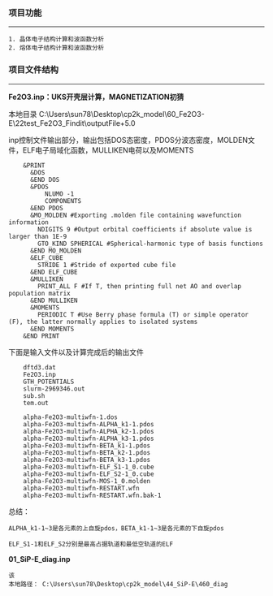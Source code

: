 ### 项目功能
---

```
1. 晶体电子结构计算和波函数分析
2. 熔体电子结构计算和波函数分析

```

### 项目文件结构
---

**Fe2O3.inp：UKS开壳层计算，MAGNETIZATION初猜**

本地目录  C:\Users\sun78\Desktop\cp2k_model\60_Fe2O3-E\22test_Fe2O3_Findit\outputFile+5.0

inp控制文件输出部分，输出包括DOS态密度，PDOS分波态密度，MOLDEN文件，ELF电子局域化函数，MULLIKEN电荷以及MOMENTS

```
    &PRINT
      &DOS
      &END DOS 
      &PDOS
          NLUMO -1
          COMPONENTS
      &END PDOS   
      &MO_MOLDEN #Exporting .molden file containing wavefunction information
        NDIGITS 9 #Output orbital coefficients if absolute value is larger than 1E-9
        GTO_KIND SPHERICAL #Spherical-harmonic type of basis functions
      &END MO_MOLDEN
      &ELF_CUBE
        STRIDE 1 #Stride of exported cube file
      &END ELF_CUBE
      &MULLIKEN
        PRINT_ALL F #If T, then printing full net AO and overlap population matrix
      &END MULLIKEN
      &MOMENTS
        PERIODIC T #Use Berry phase formula (T) or simple operator (F), the latter normally applies to isolated systems
      &END MOMENTS
    &END PRINT

```

下面是输入文件以及计算完成后的输出文件
```
    dftd3.dat
    Fe2O3.inp
    GTH_POTENTIALS
    slurm-2969346.out
    sub.sh
    tem.out

    alpha-Fe2O3-multiwfn-1.dos
    alpha-Fe2O3-multiwfn-ALPHA_k1-1.pdos
    alpha-Fe2O3-multiwfn-ALPHA_k2-1.pdos
    alpha-Fe2O3-multiwfn-ALPHA_k3-1.pdos
    alpha-Fe2O3-multiwfn-BETA_k1-1.pdos
    alpha-Fe2O3-multiwfn-BETA_k2-1.pdos
    alpha-Fe2O3-multiwfn-BETA_k3-1.pdos
    alpha-Fe2O3-multiwfn-ELF_S1-1_0.cube
    alpha-Fe2O3-multiwfn-ELF_S2-1_0.cube
    alpha-Fe2O3-multiwfn-MOS-1_0.molden
    alpha-Fe2O3-multiwfn-RESTART.wfn
    alpha-Fe2O3-multiwfn-RESTART.wfn.bak-1

```

总结：

```
ALPHA_k1-1~3是各元素的上自旋pdos，BETA_k1-1~3是各元素的下自旋pdos

ELF_S1-1和ELF_S2分别是最高占据轨道和最低空轨道的ELF

```


**01_SiP-E_diag.inp**
```
该
本地路径： C:\Users\sun78\Desktop\cp2k_model\44_SiP-E\460_diag

```

